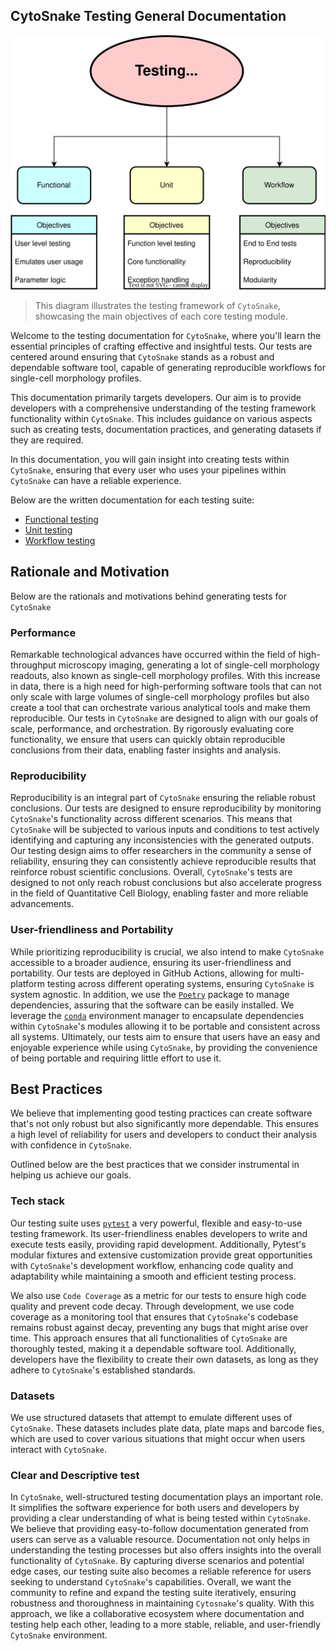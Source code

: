 ## CytoSnake Testing General Documentation

<!-- <p align="center">
  <img src="./images/testing_diagram.svg", alt="image showing CytoSnake's Testing Suite">
</p> -->
![testing_diagram](../docs/images/testing_diagram.svg)

>This diagram illustrates the testing framework of `CytoSnake`, showcasing the main objectives of each core testing module.

Welcome to the testing documentation for `CytoSnake`, where you'll learn the essential principles of crafting effective and insightful tests.
Our tests are centered around ensuring that `CytoSnake` stands as a robust and dependable software tool, capable of generating reproducible workflows for single-cell morphology profiles.

This documentation primarily targets developers.
Our aim is to provide developers with a comprehensive understanding of the testing framework functionality within `CytoSnake`.
This includes guidance on various aspects such as creating tests, documentation practices, and generating datasets if they are required.

In this documentation, you will gain insight into creating tests within `CytoSnake`, ensuring that every user who uses your pipelines within `CytoSnake` can have a reliable experience.

Below are the written documentation for each testing suite:

- [Functional testing](../docs/func-tests.md)
- [Unit testing](../docs/unit-tests.md)
- [Workflow testing](../docs/workflow-tests.md)

## Rationale and Motivation

Below are the rationals and motivations behind generating tests for `CytoSnake`

### Performance

Remarkable technological advances have occurred within the field of high-throughput microscopy imaging, generating a lot of single-cell morphology readouts, also known as single-cell morphology profiles.
With this increase in data, there is a high need for high-performing software tools that can not only scale with large volumes of single-cell morphology profiles but also create a tool that can orchestrate various analytical tools and make them reproducible.
Our tests in `CytoSnake` are designed to align with our goals of scale, performance, and orchestration.
By rigorously evaluating core functionality, we ensure that users can quickly obtain reproducible conclusions from their data, enabling faster insights and analysis.

### Reproducibility

Reproducibility is an integral part of `CytoSnake` ensuring the reliable robust conclusions.
Our tests are designed to ensure reproducibility by monitoring `CytoSnake`'s functionality across different scenarios.
This means that `CytoSnake` will be subjected to various inputs and conditions to test actively identifying and capturing any inconsistencies with the generated outputs.
Our testing design aims to offer researchers in the community a sense of reliability, ensuring they can consistently achieve reproducible results that reinforce robust scientific conclusions.
Overall, `CytoSnake`'s tests are designed to not only reach robust conclusions but also accelerate progress in the field of Quantitative Cell Biology, enabling faster and more reliable advancements.

### User-friendliness and Portability

While prioritizing reproducibility is crucial, we also intend to make `CytoSnake` accessible to a broader audience, ensuring its user-friendliness and portability.
Our tests are deployed in GitHub Actions, allowing for multi-platform testing across different operating systems, ensuring `CytoSnake` is system agnostic.
In addition, we use the [`Poetry`](https://python-poetry.org/docs/) package to manage dependencies, assuring that the software can be easily installed.
We leverage the [`conda`](https://docs.conda.io/projects/conda/en/stable/) environment manager to encapsulate dependencies within `CytoSnake`'s modules allowing it to be portable and consistent across all systems.
Ultimately, our tests aim to ensure that users have an easy and enjoyable experience while using `CytoSnake`, by providing the convenience of being portable and requiring little effort to use it.

## Best Practices

We believe that implementing good testing practices can create software that's not only robust but also significantly more dependable.
This ensures a high level of reliability for users and developers to conduct their analysis with confidence in `CytoSnake`.

Outlined below are the best practices that we consider instrumental in helping us achieve our goals.

### Tech stack

Our testing suite uses [`pytest`](https://docs.pytest.org/en/latest/) a very powerful, flexible and easy-to-use testing framework.
Its user-friendliness enables developers to write and execute tests easily, providing rapid development.
Additionally, Pytest's modular fixtures and extensive customization provide great opportunities with `CytoSnake`'s development workflow, enhancing code quality and adaptability while maintaining a smooth and efficient testing process.

We also use `Code Coverage` as a metric for our tests to ensure high code quality and prevent code decay.
Through development, we use code coverage as a monitoring tool that ensures that `CytoSnake`'s codebase remains robust against decay, preventing any bugs that might arise over time.
This approach ensures that all functionalities of `CytoSnake` are thoroughly tested, making it a dependable software tool.
Additionally, developers have the flexibility to create their own datasets, as long as they adhere to `CytoSnake`'s established standards.

### Datasets

We use structured datasets that attempt to emulate different uses of `CytoSnake`.
These datasets includes plate data, plate maps and barcode fies, which are used to cover various situations that might occur when users interact with `CytoSnake`.

### Clear and Descriptive test

In `CytoSnake`, well-structured testing documentation plays an important role.
It simplifies the software experience for both users and developers by providing a clear understanding of what is being tested within `CytoSnake`.
We believe that providing easy-to-follow documentation generated from users can serve as a valuable resource.
Documentation not only helps in understanding the testing processes but also offers insights into the overall functionality of `CytoSnake`.
By capturing diverse scenarios and potential edge cases, our testing suite also becomes a reliable reference for users seeking to understand `CytoSnake`'s capabilities.
Overall, we want the community to refine and expand the testing suite iteratively, ensuring robustness and thoroughness in maintaining `Cytosnake`'s quality.
With this approach, we like a collaborative ecosystem where documentation and testing help each other, leading to a more stable, reliable, and user-friendly `CytoSnake` environment.
